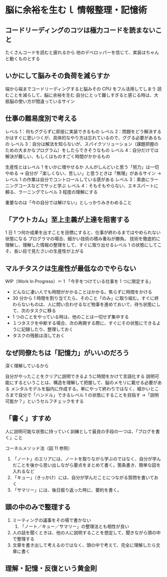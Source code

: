 # 脳に余裕を生むｌ 情報整理・記憶術

## コードリーディングのコツは極力コードを読まないこと

たくさんコードを読むと疲れるから
他のデベロッパーを信じて、実装はちゃんと動くものとする

## いかにして脳みその負荷を減らすか

端から端までコードリーディングすると脳みその CPU をフル活用してしまう
読むことを減らして、脳に余裕を生む
自分にとって難しすぎると感じる時は、大抵脳の使い方が間違っているサイン

## 仕事の難易度別で考える

レベル 1：何もググらずに即座に実装できるもの
レベル 2：問題をどう解決するかはすぐに思いつくが、具体的なやり方は忘れているので、ググる必要があるもの
レベル 3：自分は解法を知らないが、スパイクソリューション（課題把握のための大まかなプログラム）をしたらできそうなもの
レベル 4：自分だけでは解決が難しい、もしくはものすごく時間がかかるもの

生産性とはレベル 1 をいかに増やせるか
人んがしんどいと思う「努力」は一切やめる → 自分が「楽しくない、苦しい」と思うときは「無理」があるサイン
→ レベル 1 の作業は自分でコントロールしている感がある
レベル 3：素直にラーニングコースなどでサッと学ぶ
レベル 4：そもそもやらない、エキスパートに頼る、ラーニングでレベル 3 程度の理解にする

重要なのは「今の自分では解けない」としっかりみきわめること

## 「アウトカム」至上主義が上達を阻害する

1 日 1 つ何か成果を出すことを目標にすると、仕事が終わるまではやめられない状態になる
プログラマの場合、細かい技術の積み重ねが勝負。
技術を徹底的に理解し、理解した情報の整理をして、すぐに取り出せるレベル 1 の状態にしてこそ、長い目で見たさいの生産性が上がる

## マルチタスクは生産性が最低なのでやらない

WIP（Work In Progress）＝ 1
「今手をつけている仕事を 1 つに限定する」

- どんなに凄い人でも時間がかかることはかかる。焦らずに時間をかける
- 30 分から 1 時間を割り当てたら、そのこと「のみ」に取り組む。すぐに終わらないものは、人に問い合わせるなど物事を進めておいて、待ち状態にして、次のタスクに移る
- 1 つのことをやっている時は、他のことは一切せず集中する
- １つタスクを中断する場合、次の再開する際に、すぐにその状態にできるように記録したり、整理しておく
- タスクの残骸は消しておく

## なぜ同僚たちは「記憶力」がいいのだろう

深く理解しているから

自分がやったことをクリアに説明できるように時間をかけて言語化する
説明可能にするということは、構造を理解して把握して、脳のメモリに載せる必要がある
メンタルモデルを脳内に作成する。単にやって終わりではなく、細かいところまで自分で「ハンドル」できるレベル 1 の状態にすることを目指す
→「説明可能か？」というセルフチェックをする

## 「書く」すすめ

人に説明可能な状態に持っていく訓練として最良の手段の一つは、「ブログを書く」こと

コーネルメソッド法（図 11 参照）

1. 「ノート」のエリアには、ノートを取りながら学ぶのではなく、自分が学んだことを後から思い出しながら要点をまとめて書く。箇条書き、簡単な図を入れるなど
2. 「キュー」（きっかけ）には、自分が学んだことにつながる質問を書いておく
3. 「サマリー」には、後日振り返った時に、要約を書く。

## 頭の中のみで整理する

1. ミーティングの議事をその場で書かない
   1. 「ノート／キュー／サマリー」の整理法とも相性が良い
2. 人の話を聞くときは、他の人に説明することを想定して、聞きながら頭の中で整理する
3. 文章を書き出して考えるのではなく、頭の中で考えて、完全に理解したら文章に書く

## 理解・記憶・反復という黄金則
